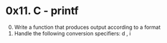 # 0x11. C - printf
0. Write a function that produces output according to a format
1. Handle the following conversion specifiers: d , i
